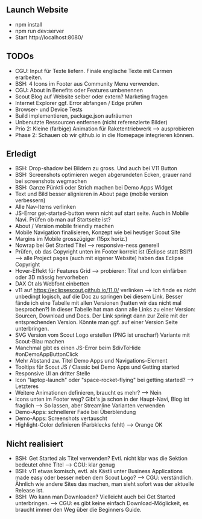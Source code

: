 ## Launch Website
* npm install
* npm run dev:server
* Start http://localhost:8080/

## TODOs
* CGU: Input für Texte liefern.
  Finale englische Texte mit Carmen erarbeiten.
* BSH: 4 Icons im Footer aus Community Menu verwenden.
* CGU: About in Benefits oder Features umbenennen
* Scout Blog auf Website selber oder extern? Marketing fragen
* Internet Explorer ggf. Error abfangen / Edge prüfen
* Browser- und Device Tests
* Build implementieren, package.json aufräumen
* Unbenutzte Ressourcen entfernen (nicht referenzierte Bilder)
* Prio 2: Kleine (farbige) Animation für Raketentriebwerk --> ausprobieren
* Phase 2: Schauen ob wir github.io in die Homepage integrieren können.

## Erledigt
* BSH: Drop-shadow bei Bildern zu gross. Und auch bei V11 Button
* BSH: Screenshots optimieren wegen abgerundeten Ecken,
  grauer rand bei screenshots wegmachen
* BSH: Ganze Pünktli oder Strich machen bei Demo Apps Widget
* Text und Bild besser alignieren in About page (mobile version verbessern)
* Alle Nav-Items verlinken
* JS-Error get-started-button wenn nicht auf start seite. Auch in Mobile
  Navi. Prüfen ob man auf Startseite ist?
* About / Version mobile friendly machen
* Mobile Navigation finalisieren, Konzept wie bei heutiger Scout Site
* Margins im Mobile grosszügiger (15px horiz.)
* Nowrap bei Get Started Titel --> responsive-ness generell
* Prüfen, ob das Copyright unten im Footer korrekt ist (Eclipse statt BSI?)
  --> alle Project pages (auch mit eigener Website) haben das Eclipse Copyright
* Hover-Effekt für Features Grid --> probieren: Titel und Icon einfärben
  oder 3D mässig hervorheben
* DAX Ot als Webfont einbetten
* v11 auf https://eclipsescout.github.io/11.0/ verlinken
  --> Ich finde es nicht unbedingt logisch, auf die Doc zu springen bei diesem
      Link. Besser fände ich eine Tabelle mit allen Versionen (hatten wir das
      nicht mal besprochen?) In dieser Tabelle hat man dann alle Links zu
      einer Version: Sourcen, Download und Docs. Der Link springt dann zur
      Zeile mit der entsprechenden Version. Könnte man ggf. auf einer Version
      Seite unterbringen.
* SVG Version vom Scout Logo erstellen (PNG ist unscharf)
  Variante mit Scout-Blau machen
* Manchmal gibt es einen JS-Error beim $divToHide #onDemoAppButtonClick
* Mehr Abstand zw. Titel Demo Apps und Navigations-Element
* Tooltips für Scout JS / Classic bei Demo Apps und Getting started
* Responsive UI an dritter Stelle
* Icon "laptop-launch" oder "space-rocket-flying" bei getting started? --> Letzteres
* Weitere Animationen definieren, braucht es mehr? --> Nein
* Icons unten im Footer weg? Gibt's ja schon in der Haupt-Navi, Blog ist fraglich
  --> So lassen, aber Streamline Varianten verwenden
* Demo-Apps: schnellerer Fade bei Überblendung
* Demo-Apps: Screenshots vertauscht
* Highlight-Color definieren (Farbklecks fehlt) --> Orange OK

## Nicht realisiert
* BSH: Get Started als Titel verwenden? Evtl. nicht klar was die Sektion bedeutet ohne Titel
  --> CGU: klar genug
* BSH: v11 etwas komisch, evtl. als Kästli unter Business Applications made easy
  oder besser neben dem Scout Logo?
  --> CGU: verständlich. Ähnlich wie andere Sites das machen, man sieht sofort
  was der aktuelle Release ist.
* BSH: Wo kann man Downloaden? Vielleicht auch bei Get Started unterbringen.
  --> CGU: es gibt keine einfach Download-Möglickeit, es braucht immer den
  Weg über die Beginners Guide.
